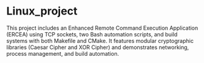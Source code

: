 # Linux_project
This project includes an Enhanced Remote Command Execution Application (ERCEA) using TCP sockets, two Bash automation scripts, and build systems with both Makefile and CMake. It features modular cryptographic libraries (Caesar Cipher and XOR Cipher) and demonstrates networking, process management, and build automation.
